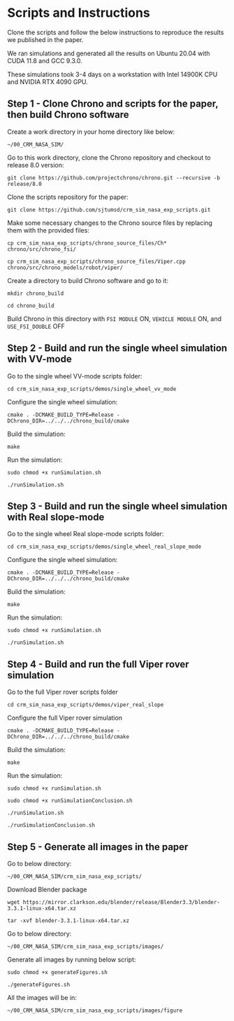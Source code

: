 # Scripts and Instructions
Clone the scripts and follow the below instructions to reproduce the results we published in the paper.

We ran simulations and generated all the results on Ubuntu 20.04 with CUDA 11.8 and GCC 9.3.0. 

These simulations took 3-4 days on a workstation with Intel 14900K CPU and NVIDIA RTX 4090 GPU.


## Step 1 - Clone Chrono and scripts for the paper, then build Chrono software
Create a work directory in your home directory like below: 

```~/00_CRM_NASA_SIM/```

Go to this work directory, clone the Chrono repository and checkout to release 8.0 version: 

```git clone https://github.com/projectchrono/chrono.git --recursive -b release/8.0```

Clone the scripts repository for the paper: 

```git clone https://github.com/sjtumsd/crm_sim_nasa_exp_scripts.git```

Make some necessary changes to the Chrono source files by replacing them with the provided files: 

```cp crm_sim_nasa_exp_scripts/chrono_source_files/Ch* chrono/src/chrono_fsi/```

```cp crm_sim_nasa_exp_scripts/chrono_source_files/Viper.cpp chrono/src/chrono_models/robot/viper/```

Create a directory to build Chrono software and go to it:

```mkdir chrono_build```

```cd chrono_build```

Build Chrono in this directory with ```FSI MODULE``` ON, ```VEHICLE MODULE``` ON, and ```USE_FSI_DOUBLE``` OFF


## Step 2 - Build and run the single wheel simulation with VV-mode
Go to the single wheel VV-mode scripts folder: 

```cd crm_sim_nasa_exp_scripts/demos/single_wheel_vv_mode```

Configure the single wheel simulation: 

```cmake . -DCMAKE_BUILD_TYPE=Release -DChrono_DIR=../../../chrono_build/cmake```

Build the simulation:

```make```

Run the simulation:

```sudo chmod +x runSimulation.sh```

```./runSimulation.sh```


## Step 3 - Build and run the single wheel simulation with Real slope-mode
Go to the single wheel Real slope-mode scripts folder:

```cd crm_sim_nasa_exp_scripts/demos/single_wheel_real_slope_mode```

Configure the single wheel simulation: 

```cmake . -DCMAKE_BUILD_TYPE=Release -DChrono_DIR=../../../chrono_build/cmake```

Build the simulation:

```make```

Run the simulation:

```sudo chmod +x runSimulation.sh```

```./runSimulation.sh```

## Step 4 - Build and run the full Viper rover simulation
Go to the full Viper rover scripts folder 

```cd crm_sim_nasa_exp_scripts/demos/viper_real_slope```

Configure the full Viper rover simulation 

```cmake . -DCMAKE_BUILD_TYPE=Release -DChrono_DIR=../../../chrono_build/cmake```

Build the simulation:

```make```

Run the simulation:

```sudo chmod +x runSimulation.sh```

```sudo chmod +x runSimulationConclusion.sh```

```./runSimulation.sh```

```./runSimulationConclusion.sh```

## Step 5 - Generate all images in the paper
Go to below directory:

```~/00_CRM_NASA_SIM/crm_sim_nasa_exp_scripts/```

Download Blender package

```wget https://mirror.clarkson.edu/blender/release/Blender3.3/blender-3.3.1-linux-x64.tar.xz```

```tar -xvf blender-3.3.1-linux-x64.tar.xz```


Go to below directory:

```~/00_CRM_NASA_SIM/crm_sim_nasa_exp_scripts/images/```

Generate all images by running below script:

```sudo chmod +x generateFigures.sh```

```./generateFigures.sh```

All the images will be in:

```~/00_CRM_NASA_SIM/crm_sim_nasa_exp_scripts/images/figure```